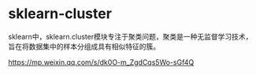 # sklearn-cluster
sklearn中，sklearn.cluster模块专注于聚类问题，聚类是一种无监督学习技术，旨在将数据集中的样本分组成具有相似特征的簇。

https://mp.weixin.qq.com/s/dk0O-m_ZgdCqs5Wo-sGf4Q
